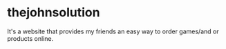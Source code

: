 # thejohnsolution
It's a website that provides my friends an easy way to order games/and or products online.
